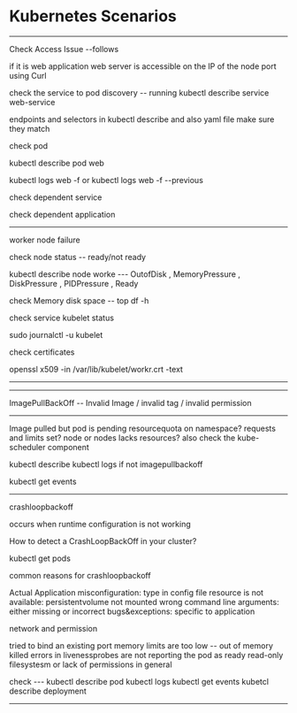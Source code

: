# Kubernetes Scenarios
---
Check Access Issue --follows

if it is web application web server is accessible on the IP of the node port using Curl 

check the service to pod discovery -- running kubectl describe service web-service

endpoints and selectors in kubectl describe and also yaml file make sure they match

check pod

kubectl describe pod web

kubectl logs web -f or kubectl logs web -f --previous

check dependent service

check dependent application

---

worker node failure

check node status -- ready/not ready

kubectl describe node worke --- OutofDisk , MemoryPressure , DiskPressure ,
PIDPressure , Ready

check Memory disk space -- top df -h

check service kubelet status

sudo journalctl -u kubelet

check certificates

openssl x509 -in /var/lib/kubelet/workr.crt -text

---

---

ImagePullBackOff -- Invalid Image / invalid tag / invalid permission

---

Image pulled but pod is pending
 resourcequota on namespace?
 requests and limits set?
node or nodes lacks resources?
also check the kube-scheduler component

kubectl describe
kubectl logs
if not imagepullbackoff

kubectl get events

---

crashloopbackoff

occurs when runtime configuration is not working

How to detect a CrashLoopBackOff in your cluster?

kubectl get pods

common reasons for crashloopbackoff

Actual Application
misconfiguration: type in config file
resource is not available: persistentvolume not mounted
wrong command line arguments: either missing or incorrect
bugs&exceptions: specific to application

network and permission

tried to bind an existing port
memory limits are too low -- out of memory killed
errors in livenessprobes are not reporting the pod as ready
read-only filesystesm or lack of permissions in general

check
 --- kubectl describe pod
     kubectl logs
     kubectl get events
     kubetcl describe deployment

---


